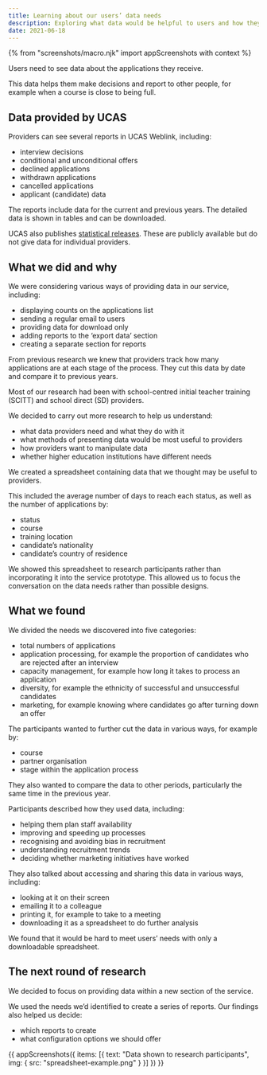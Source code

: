 ```yaml
---
title: Learning about our users’ data needs
description: Exploring what data would be helpful to users and how they would use it
date: 2021-06-18
---
```



{% from "screenshots/macro.njk" import appScreenshots with context %}

Users need to see data about the applications they receive. 

This data helps them make decisions and report to other people, for example when a course is close to being full.

## Data provided by UCAS

Providers can see several reports in UCAS Weblink, including:

- interview decisions
- conditional and unconditional offers
- declined applications
- withdrawn applications
- cancelled applications
- applicant (candidate) data

The reports include data for the current and previous years. The detailed data is shown in tables and can be downloaded.

UCAS also publishes [statistical releases](https://www.ucas.com/data-and-analysis/ucas-teacher-training-statistical-releases). These are publicly available but do not give data for individual providers.

## What we did and why

We were considering various ways of providing data in our service, including:

- displaying counts on the applications list
- sending a regular email to users
- providing data for download only 
- adding reports to the ‘export data’ section
- creating a separate section for reports

From previous research we knew that providers track how many applications are at each stage of the process. They cut this data by date and compare it to previous years.

Most of our research had been with school-centred initial teacher training (SCITT) and school direct (SD) providers.

We decided to carry out more research to help us understand:

- what data providers need and what they do with it
- what methods of presenting data would be most useful to providers
- how providers want to manipulate data
- whether higher education institutions have different needs

We created a spreadsheet containing data that we thought may be useful to providers. 

This included the average number of days to reach each status, as well as the number of applications by:

- status
- course
- training location
- candidate’s nationality
- candidate’s country of residence 

We showed this spreadsheet to research participants rather than incorporating it into the service prototype. This allowed us to focus the conversation on the data needs rather than possible designs.

## What we found

We divided the needs we discovered into five categories:

- total numbers of applications
- application processing, for example the proportion of candidates who are rejected after an interview 
- capacity management, for example how long it takes to process an application
- diversity, for example the ethnicity of successful and unsuccessful candidates
- marketing, for example knowing where candidates go after turning down an offer

The participants wanted to further cut the data in various ways, for example by:

- course
- partner organisation
- stage within the application process

They also wanted to compare the data to other periods, particularly the same time in the previous year.

Participants described how they used data, including:

- helping them plan staff availability
- improving and speeding up processes
- recognising and avoiding bias in recruitment
- understanding recruitment trends
- deciding whether marketing initiatives have worked

They also talked about accessing and sharing this data in various ways, including:

- looking at it on their screen
- emailing it to a colleague
- printing it, for example to take to a meeting
- downloading it as a spreadsheet to do further analysis

We found that it would be hard to meet users’ needs with only a downloadable spreadsheet.

## The next round of research

We decided to focus on providing data within a new section of the service. 

We used the needs we’d identified to create a series of reports. Our findings also helped us decide:

- which reports to create
- what configuration options we should offer

{{ appScreenshots({
  items: [{
    text: "Data shown to research participants",
    img: {
      src: "spreadsheet-example.png"
    }
  }]
}) }}
